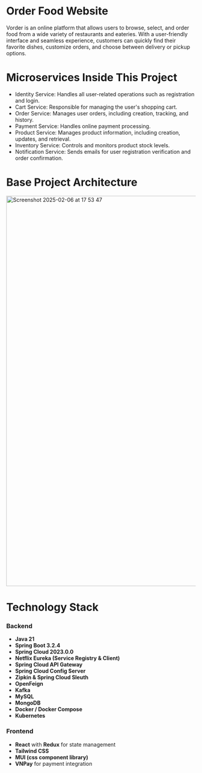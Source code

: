 # Order Food Website 
Vorder is an online platform that allows users to browse, select, and order food from a wide variety of restaurants and eateries. With a user-friendly interface and seamless experience, customers can quickly find their favorite dishes, customize orders, and choose between delivery or pickup options.

# Microservices Inside This Project
- Identity Service: Handles all user-related operations such as registration and login.
- Cart Service: Responsible for managing the user's shopping cart.
- Order Service: Manages user orders, including creation, tracking, and history.
- Payment Service: Handles online payment processing.
- Product Service: Manages product information, including creation, updates, and retrieval.
- Inventory Service: Controls and monitors product stock levels.
- Notification Service: Sends emails for user registration verification and order confirmation.

# Base Project Architecture

<img width="1039" alt="Screenshot 2025-02-06 at 17 53 47" src="https://github.com/user-attachments/assets/6010b957-31ff-43f4-8307-a67dd4bd3f40" />

# Technology Stack

### Backend
- **Java 21**
- **Spring Boot 3.2.4**
- **Spring Cloud 2023.0.0**
- **Netflix Eureka (Service Registry & Client)**
- **Spring Cloud API Gateway**
- **Spring Cloud Config Server**
- **Zipkin & Spring Cloud Sleuth**
- **OpenFeign**
- **Kafka**
- **MySQL**
- **MongoDB**
- **Docker / Docker Compose**
- **Kubernetes**

### Frontend
- **React** with **Redux** for state management
- **Tailwind CSS** 
- **MUI (css component library)** 
- **VNPay** for payment integration

